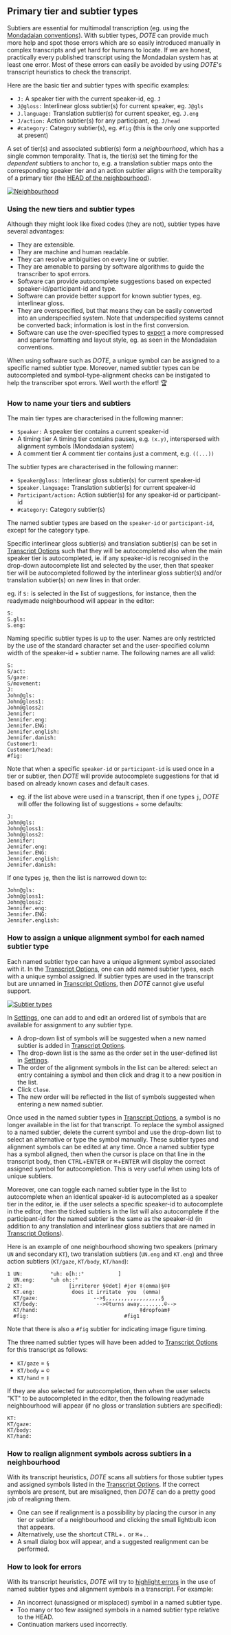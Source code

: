 ## Primary tier and subtier types

Subtiers are essential for multimodal transcription (eg. using the [Mondadaian conventions](mondada.md)).
With subtier types, _DOTE_ can provide much more help and spot those errors which are so easily introduced manually in complex transcripts and yet hard for humans to locate.
If we are honest, practically every published transcript using the Mondadaian system has at least one error.
Most of these errors can easily be avoided by using _DOTE_'s transcript heuristics to check the transcript.

Here are the basic tier and subtier types with specific examples:

- `J:`          A speaker tier with the current speaker-id, eg. `J`
- `J@gloss:`    Interlinear gloss subtier(s) for current speaker, eg. `J@gls`
- `J.language:` Translation subtier(s) for current speaker, eg. `J.eng`
- `J/action:`   Action subtier(s) for any participant, eg. `J/head`
- `#category:`  Category subtier(s), eg. `#fig` (this is the only one supported at present)

A set of tier(s) and associated subtier(s) form a _neighbourhood_, which has a single common temporality.
That is, the tier(s) set the timing for the _dependent_ subtiers to anchor to, e.g. a translation subtier maps onto the corresponding speaker tier and an action subtier aligns with the temporality of a primary tier (the [HEAD of the neighbourhood](mondada.md)).

[![Neighbourhood](images/tiers/neighbourhood.png)](images/tiers/neighbourhood.png)

### Using the new tiers and subtier types <a id='use'></a>

Although they might look like fixed codes (they are not), subtier types have several advantages:

- They are extensible.
- They are machine and human readable.
- They can resolve ambiguities on every line or subtier.
- They are amenable to parsing by software algorithms to guide the transcriber to spot errors.
- Software can provide autocomplete suggestions based on expected speaker-id/participant-id and type.
- Software can provide better support for known subtier types, eg. interlinear gloss.
- They are overspecified, but that means they can be easily converted into an underspecified system.
Note that underspecified systems cannot be converted back; information is lost in the first conversion.
- Software can use the over-specified types to [export](export.md) a more compressed and sparse formatting and layout style, eg. as seen in the Mondadaian conventions.

When using software such as _DOTE_, a unique symbol can be assigned to a specific named subtier type.
Moreover, named subtier types can be autocompleted and symbol-type-alignment checks can be instigated to help the transcriber spot errors.
Well worth the effort! 🏆

### How to name your tiers and subtiers <a id='naming'></a>

The main tier types are characterised in the following manner:

- `Speaker:`            A speaker tier contains a current speaker-id
- A timing tier         A timing tier contains pauses, e.g. `(x.y)`, interspersed with alignment symbols (Mondadaian system)
- A comment tier        A comment tier contains just a comment, e.g. `((...))`

The subtier types are characterised in the following manner:

- `Speaker@gloss:`      Interlinear gloss subtier(s) for current speaker-id
- `Speaker.language:`   Translation subtier(s) for current speaker-id
- `Participant/action:` Action subtier(s) for any speaker-id or participant-id
- `#category:`          Category subtier(s)

The named subtier types are based on the `speaker-id` or `participant-id`, except for the category type.

Specific interlinear gloss subtier(s) and translation subtier(s) can be set in [Transcript Options](settings.md#options) such that they will be autocompleted also when the main speaker tier is autocompleted, ie. if any speaker-id is recognised in the drop-down autocomplete list and selected by the user, then that speaker tier will be autocompleted followed by the interlinear gloss subtier(s) and/or translation subtier(s) on new lines in that order.

eg. if `S:` is selected in the list of suggestions, for instance, then the readymade neighbourhood will appear in the editor:
```
S:      
S.gls:  
S.eng:  
```

Naming specific subtier types is up to the user.
Names are only restricted by the use of the standard character set and the user-specified column width of the speaker-id + subtier name.
The following names are all valid:

```
S:
S/act:
S/gaze:
S/movement:
J:
John@gls:
John@gloss1:
John@gloss2:
Jennifer:
Jennifer.eng:
Jennifer.ENG:
Jennifer.english:
Jennifer.danish:
Customer1:
Customer1/head:
#fig:
```

Note that when a specific `speaker-id` or `participant-id` is used once in a tier or subtier, then _DOTE_ will provide autocomplete suggestions for that id based on already known cases and default cases.

- eg.  if the list above were used in a transcript, then if one types `j`, _DOTE_ will offer the following list of suggestions + some defaults:

```
J:
John@gls:
John@gloss1:
John@gloss2:
Jennifer:
Jennifer.eng:
Jennifer.ENG:
Jennifer.english:
Jennifer.danish:
```

If one types `jg`, then the list is narrowed down to:

```
John@gls:
John@gloss1:
John@gloss2:
Jennifer.eng:
Jennifer.ENG:
Jennifer.english:
```

### How to assign a unique alignment symbol for each named subtier type <a id='assign'></a>

Each named subtier type can have a unique alignment symbol associated with it.
In the [Transcript Options](settings.md#options), one can add named subtier types, each with a unique symbol assigned.
If subtier types are used in the transcript but are unnamed in [Transcript Options](settings.md#options), then _DOTE_ cannot give useful support.

[![Subtier types](images/tiers/subtier-types.png)](images/tiers/subtier-types.png)

In [Settings](settings.md), one can add to and edit an ordered list of symbols that are available for assignment to any subtier type.

- A drop-down list of symbols will be suggested when a new named subtier is added in [Transcript Options](settings.md#options).
- The drop-down list is the same as the order set in the user-defined list in [Settings](settings.md).
- The order of the alignment symbols in the list can be altered: select an entry containing a symbol and then click and drag it to a new position in the list.
- Click `Close`.
- The new order will be reflected in the list of symbols suggested when entering a new named subtier.

Once used in the named subtier types in [Transcript Options](settings.md#options), a symbol is no longer available in the list for that transcript.
To replace the symbol assigned to a named subtier, delete the current symbol and use the drop-down list to select an alternative or type the symbol manually.
These subtier types and alignment symbols can be edited at any time.
Once a named subtier type has a symbol aligned, then when the cursor is place on that line in the transcript body, then <kbd>CTRL</kbd>+<kbd>ENTER</kbd> or <kbd>⌘</kbd>+<kbd>ENTER</kbd> will display the correct assigned symbol for autocompletion.
This is very useful when using lots of unique subtiers.

Moreover, one can toggle each named subtier type in the list to autocomplete when an identical speaker-id is autocompleted as a speaker tier in the editor, ie. if the user selects a specific speaker-id to autocomplete in the editor, then the ticked subtiers in the list will also autocomplete if the participant-id for the named subtier is the same as the speaker-id (in addition to any translation and interlinear gloss subtiers that are named in [Transcript Options](settings.md#options)).

Here is an example of one neighbourhood showing two speakers (primary `UN` and secondary `KT`), two translation subtiers (`UN.eng` and `KT.eng`) and three action subtiers (`KT/gaze`, `KT/body`, `KT/hand`):

```
1 UN:         °uh: o[h::°           ]
  UN.eng:     °uh oh::°
2 KT:               [irriterer §©det] #jer ‡(emma)§©‡
  KT.eng:            does it irritate  you  (emma)
  KT/gaze:                  -->§,,,,,,,,,,,,,,,,,,§
  KT/body:                   -->©turns away........©-->
  KT/hand:                                 ‡dropfoam‡
  #fig:                               #fig1
```

Note that there is also a `#fig` subtier for indicating image figure timing.

The three named subtier types will have been added to [Transcript Options](settings.md#options) for this transcript as follows:
- `KT/gaze` = `§`
- `KT/body` = `©`
- `KT/hand` = `‡`

If they are also selected for autocompletion, then when the user selects "KT" to be autocompleted in the editor, then the following readymade neighbourhood will appear (if no gloss or translation subtiers are specified):

```
KT:        
KT/gaze:   
KT/body:   
KT/hand:   
```

### How to realign alignment symbols across subtiers in a neighbourhood <a id='realign'></a>

With its transcript heuristics, _DOTE_ scans all subtiers for those subtier types and assigned symbols listed in the [Transcript Options](#assign).
If the correct symbols are present, but are misaligned, then _DOTE_ can do a pretty good job of realigning them.

- One can see if realignment is a possibility by placing the cursor in any tier or subtier of a neighbourhood and clicking the small lightbulb icon that appears.
- Alternatively, use the shortcut <kbd>CTRL</kbd>+<kbd>.</kbd> or <kbd>⌘</kbd>+<kbd>.</kbd>.
- A small dialog box will appear, and a suggested realignment can be performed.

### How to look for errors <a id='errors'></a>

With its transcript heuristics, _DOTE_ will try to [highlight errors](errors.md) in the use of named subtier types and alignment symbols in a transcript.
For example:

- An incorrect (unassigned or misplaced) symbol in a named subtier type.
- Too many or too few assigned symbols in a named subtier type relative to the HEAD.
- Continuation markers used incorrectly.
